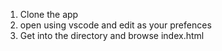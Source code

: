 1. Clone the app
2. open using vscode and edit as your prefences
3. Get into the directory and browse index.html

